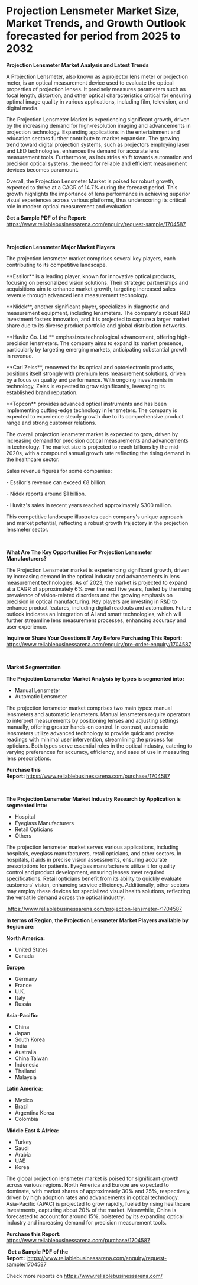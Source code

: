 <p><h1>Projection Lensmeter Market Size, Market Trends, and Growth Outlook forecasted for period from 2025 to 2032</h1></p><p><strong>Projection Lensmeter Market Analysis and Latest Trends</strong></p>
<p><p>A Projection Lensmeter, also known as a projector lens meter or projection meter, is an optical measurement device used to evaluate the optical properties of projection lenses. It precisely measures parameters such as focal length, distortion, and other optical characteristics critical for ensuring optimal image quality in various applications, including film, television, and digital media.</p><p>The Projection Lensmeter Market is experiencing significant growth, driven by the increasing demand for high-resolution imaging and advancements in projection technology. Expanding applications in the entertainment and education sectors further contribute to market expansion. The growing trend toward digital projection systems, such as projectors employing laser and LED technologies, enhances the demand for accurate lens measurement tools. Furthermore, as industries shift towards automation and precision optical systems, the need for reliable and efficient measurement devices becomes paramount.</p><p>Overall, the Projection Lensmeter Market is poised for robust growth, expected to thrive at a CAGR of 14.7% during the forecast period. This growth highlights the importance of lens performance in achieving superior visual experiences across various platforms, thus underscoring its critical role in modern optical measurement and evaluation.</p></p>
<p><strong>Get a Sample PDF of the Report:&nbsp;</strong> <a href="https://www.reliablebusinessarena.com/enquiry/request-sample/1704587?utm_campaign=1420&utm_medium=2&utm_source=Github&utm_content=ia&utm_term=09012025&utm_id=projection-lensmeter">https://www.reliablebusinessarena.com/enquiry/request-sample/1704587</a></p>
<p>&nbsp;</p>
<p><strong>Projection Lensmeter Major Market Players</strong></p>
<p><p>The projection lensmeter market comprises several key players, each contributing to its competitive landscape. </p><p>**Essilor** is a leading player, known for innovative optical products, focusing on personalized vision solutions. Their strategic partnerships and acquisitions aim to enhance market growth, targeting increased sales revenue through advanced lens measurement technology.</p><p>**Nidek**, another significant player, specializes in diagnostic and measurement equipment, including lensmeters. The company's robust R&D investment fosters innovation, and it is projected to capture a larger market share due to its diverse product portfolio and global distribution networks.</p><p>**Huvitz Co. Ltd.** emphasizes technological advancement, offering high-precision lensmeters. The company aims to expand its market presence, particularly by targeting emerging markets, anticipating substantial growth in revenue.</p><p>**Carl Zeiss**, renowned for its optical and optoelectronic products, positions itself strongly with premium lens measurement solutions, driven by a focus on quality and performance. With ongoing investments in technology, Zeiss is expected to grow significantly, leveraging its established brand reputation.</p><p>**Topcon** provides advanced optical instruments and has been implementing cutting-edge technology in lensmeters. The company is expected to experience steady growth due to its comprehensive product range and strong customer relations.</p><p>The overall projection lensmeter market is expected to grow, driven by increasing demand for precision optical measurements and advancements in technology. The market size is projected to reach billions by the mid-2020s, with a compound annual growth rate reflecting the rising demand in the healthcare sector.</p><p>Sales revenue figures for some companies:</p><p>- Essilor's revenue can exceed €8 billion.</p><p>- Nidek reports around $1 billion.</p><p>- Huvitz's sales in recent years reached approximately $300 million.</p><p>This competitive landscape illustrates each company's unique approach and market potential, reflecting a robust growth trajectory in the projection lensmeter sector.</p></p>
<p>&nbsp;</p>
<p><strong>What Are The Key Opportunities For Projection Lensmeter Manufacturers?</strong></p>
<p><p>The Projection Lensmeter market is experiencing significant growth, driven by increasing demand in the optical industry and advancements in lens measurement technologies. As of 2023, the market is projected to expand at a CAGR of approximately 6% over the next five years, fueled by the rising prevalence of vision-related disorders and the growing emphasis on precision in optical manufacturing. Key players are investing in R&D to enhance product features, including digital readouts and automation. Future outlook indicates an integration of AI and smart technologies, which will further streamline lens measurement processes, enhancing accuracy and user experience.</p></p>
<p><strong>Inquire or Share Your Questions If Any Before Purchasing This Report:</strong> <a href="https://www.reliablebusinessarena.com/enquiry/pre-order-enquiry/1704587?utm_campaign=1420&utm_medium=2&utm_source=Github&utm_content=ia&utm_term=09012025&utm_id=projection-lensmeter">https://www.reliablebusinessarena.com/enquiry/pre-order-enquiry/1704587</a></p>
<p>&nbsp;</p>
<p><strong>Market Segmentation</strong></p>
<p><strong>The Projection Lensmeter Market Analysis by types is segmented into:</strong></p>
<p><ul><li>Manual Lensmeter</li><li>Automatic Lensmeter</li></ul></p>
<p><p>The projection lensmeter market comprises two main types: manual lensmeters and automatic lensmeters. Manual lensmeters require operators to interpret measurements by positioning lenses and adjusting settings manually, offering greater hands-on control. In contrast, automatic lensmeters utilize advanced technology to provide quick and precise readings with minimal user intervention, streamlining the process for opticians. Both types serve essential roles in the optical industry, catering to varying preferences for accuracy, efficiency, and ease of use in measuring lens prescriptions.</p></p>
<p><strong>Purchase this Report:&nbsp;</strong><a href="https://www.reliablebusinessarena.com/purchase/1704587?utm_campaign=1420&utm_medium=2&utm_source=Github&utm_content=ia&utm_term=09012025&utm_id=projection-lensmeter">https://www.reliablebusinessarena.com/purchase/1704587</a></p>
<p>&nbsp;</p>
<p><strong>The Projection Lensmeter Market Industry Research by Application is segmented into:</strong></p>
<p><ul><li>Hospital</li><li>Eyeglass Manufacturers</li><li>Retail Opticians</li><li>Others</li></ul></p>
<p><p>The projection lensmeter market serves various applications, including hospitals, eyeglass manufacturers, retail opticians, and other sectors. In hospitals, it aids in precise vision assessments, ensuring accurate prescriptions for patients. Eyeglass manufacturers utilize it for quality control and product development, ensuring lenses meet required specifications. Retail opticians benefit from its ability to quickly evaluate customers' vision, enhancing service efficiency. Additionally, other sectors may employ these devices for specialized visual health solutions, reflecting the versatile demand across the optical industry.</p></p>
<p><a href="https://www.reliablebusinessarena.com/projection-lensmeter-r1704587?utm_campaign=1420&utm_medium=2&utm_source=Github&utm_content=ia&utm_term=09012025&utm_id=projection-lensmeter">&nbsp;https://www.reliablebusinessarena.com/projection-lensmeter-r1704587</a></p>
<p><strong>In terms of Region, the Projection Lensmeter Market Players available by Region are:</strong></p>
<p>
    <p> <strong> North America: </strong>
        <ul>
            <li>United States</li>
            <li>Canada</li>
        </ul>
        </p> 
    <p> <strong> Europe: </strong>
        <ul>
            <li>Germany</li>
            <li>France</li>
            <li>U.K.</li>
            <li>Italy</li>
            <li>Russia</li>
        </ul>
        </p> 
    <p> <strong> Asia-Pacific: </strong>
        <ul>
            <li>China</li>
            <li>Japan</li>
            <li>South Korea</li>
            <li>India</li>
            <li>Australia</li>
            <li>China Taiwan</li>
            <li>Indonesia</li>
            <li>Thailand</li>
            <li>Malaysia</li>
        </ul>
        </p> 
    <p> <strong> Latin America: </strong>
        <ul>
            <li>Mexico</li>
            <li>Brazil</li>
            <li>Argentina Korea</li>
            <li>Colombia</li>
        </ul>
        </p> 
    <p> <strong> Middle East & Africa: </strong>
        <ul>
            <li>Turkey</li>
            <li>Saudi</li>
            <li>Arabia</li>
            <li>UAE</li>
            <li>Korea</li>
        </ul>
    </p>
    </p>
<p><p>The global projection lensmeter market is poised for significant growth across various regions. North America and Europe are expected to dominate, with market shares of approximately 30% and 25%, respectively, driven by high adoption rates and advancements in optical technology. Asia-Pacific (APAC) is projected to grow rapidly, fueled by rising healthcare investments, capturing about 20% of the market. Meanwhile, China is forecasted to account for around 15%, bolstered by its expanding optical industry and increasing demand for precision measurement tools.</p></p>
<p><strong>Purchase this Report: </strong><a href="https://www.reliablebusinessarena.com/purchase/1704587?utm_campaign=1420&utm_medium=2&utm_source=Github&utm_content=ia&utm_term=09012025&utm_id=projection-lensmeter">https://www.reliablebusinessarena.com/purchase/1704587</a></p>
<p>&nbsp;<strong>Get a Sample PDF of the Report:&nbsp;&nbsp;</strong><a href="https://www.reliablebusinessarena.com/enquiry/request-sample/1704587?utm_campaign=1420&utm_medium=2&utm_source=Github&utm_content=ia&utm_term=09012025&utm_id=projection-lensmeter">https://www.reliablebusinessarena.com/enquiry/request-sample/1704587</a></p>
<p><strong></strong></p>
<p>Check more reports on <a href="https://www.reliablebusinessarena.com/?utm_campaign=1420&utm_medium=2&utm_source=Github&utm_content=ia&utm_term=09012025&utm_id=projection-lensmeter">https://www.reliablebusinessarena.com/</a></p>